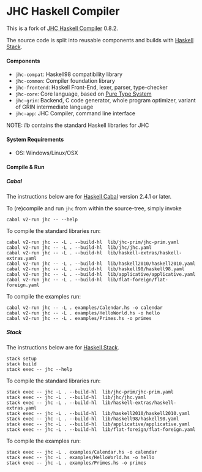 # JHC Haskell Compiler

This is a fork of [JHC Haskell Compiler](http://repetae.net/computer/jhc/) 0.8.2.

The source code is split into reusable components and builds with [Haskell Stack](https://docs.haskellstack.org/en/stable/README/).

#### Components
- `jhc-compat`: Haskell98 compatibility library
- `jhc-common`: Compiler foundation library
- `jhc-frontend`: Haskell Front-End, lexer, parser, type-checker
- `jhc-core`: Core language, based on [Pure Type System](https://en.wikipedia.org/wiki/Pure_type_system)
- `jhc-grin`: Backend, C code generator, whole program optimizer, variant of GRIN intermediate language
- `jhc-app`: JHC Compiler, command line interface

NOTE: *lib* contains the standard Haskell libraries for JHC

#### System Requirements
- OS: Windows/Linux/OSX

#### Compile & Run

##### Cabal
The instructions below are for [Haskell Cabal](https://www.haskell.org/cabal/) version 2.4.1 or later.

To (re)compile and run `jhc` from within the source-tree, simply invoke
```
cabal v2-run jhc -- --help
```

To compile the standard libraries run:
```
cabal v2-run jhc -- -L . --build-hl  lib/jhc-prim/jhc-prim.yaml
cabal v2-run jhc -- -L . --build-hl  lib/jhc/jhc.yaml
cabal v2-run jhc -- -L . --build-hl  lib/haskell-extras/haskell-extras.yaml
cabal v2-run jhc -- -L . --build-hl  lib/haskell2010/haskell2010.yaml
cabal v2-run jhc -- -L . --build-hl  lib/haskell98/haskell98.yaml
cabal v2-run jhc -- -L . --build-hl  lib/applicative/applicative.yaml
cabal v2-run jhc -- -L . --build-hl  lib/flat-foreign/flat-foreign.yaml
```

To compile the examples run:
```
cabal v2-run jhc -- -L . examples/Calendar.hs -o calendar
cabal v2-run jhc -- -L . examples/HelloWorld.hs -o hello
cabal v2-run jhc -- -L . examples/Primes.hs -o primes
```

##### Stack
The instructions below are for [Haskell Stack](https://docs.haskellstack.org/en/stable/README/).

```
stack setup
stack build
stack exec -- jhc --help
```

To compile the standard libraries run:
```
stack exec -- jhc -L . --build-hl  lib/jhc-prim/jhc-prim.yaml
stack exec -- jhc -L . --build-hl  lib/jhc/jhc.yaml
stack exec -- jhc -L . --build-hl  lib/haskell-extras/haskell-extras.yaml
stack exec -- jhc -L . --build-hl  lib/haskell2010/haskell2010.yaml
stack exec -- jhc -L . --build-hl  lib/haskell98/haskell98.yaml
stack exec -- jhc -L . --build-hl  lib/applicative/applicative.yaml
stack exec -- jhc -L . --build-hl  lib/flat-foreign/flat-foreign.yaml
```

To compile the examples run:
```
stack exec -- jhc -L . examples/Calendar.hs -o calendar
stack exec -- jhc -L . examples/HelloWorld.hs -o hello
stack exec -- jhc -L . examples/Primes.hs -o primes
```
